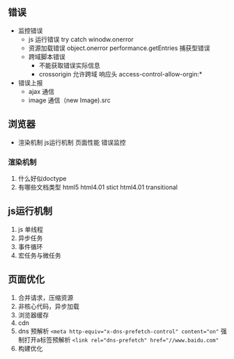 ## 错误
- 监控错误
  - js 运行错误
    try catch winodw.onerror
  - 资源加载错误
    object.onerror performance.getEntries 捕获型错误
  - 跨域脚本错误
    - 不能获取错误实际信息
    - crossorigin 允许跨域 响应头 access-control-allow-orgin:*
- 错误上报
  - ajax 通信
  - image 通信（new Image).src
## 浏览器
  - 渲染机制 js运行机制 页面性能 错误监控
### 渲染机制
  1. 什么好似doctype
  2. 有哪些文档类型
    html5 html4.01 stict html4.01 transitional
## js运行机制
  1. js 单线程
  2. 异步任务
  3. 事件循环
  4. 宏任务与微任务
## 页面优化
  1. 合并请求，压缩资源
  2. 非核心代码，异步加载
  3. 浏览器缓存
  4. cdn
  5. dns 预解析
  `<meta http-equiv="x-dns-prefetch-control" content="on"` 强制打开a标签预解析
  `<link rel="dns-prefetch" href="//www.baidu.com"`
  6. 构建优化

